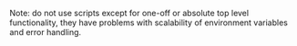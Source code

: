 Note: do not use scripts except for one-off or absolute top level functionality, they have problems
with scalability of environment variables and error handling.
